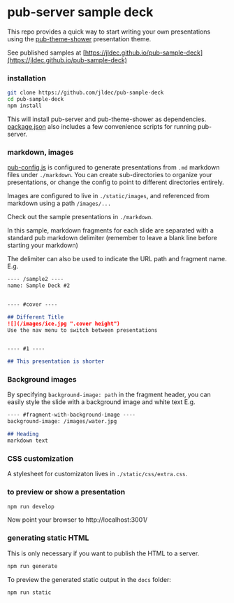 # pub-server sample deck

This repo provides a quick way to start writing your own presentations using the [pub-theme-shower](https://github.com/jldec/pub-theme-shower) presentation theme.

See published samples at [https://jldec.github.io/pub-sample-deck](https://jldec.github.io/pub-sample-deck)

### installation

```sh
git clone https://github.com/jldec/pub-sample-deck
cd pub-sample-deck
npm install
```

This will install pub-server and pub-theme-shower as dependencies. [package.json](package.json) also includes a few convenience scripts for running pub-server.

### markdown, images

[pub-config.js](pub-config.js) is configured to generate presentations from `.md` markdown files under `./markdown`. You can create sub-directories to organize your presentations, or change the config to point to different directories entirely.

Images are configured to live in `./static/images`, and referenced from markdown using a path `/images/...`

Check out the sample presentations in `./markdown`.

In this sample, markdown fragments for each slide are separated with a standard pub markdown delimiter (remember to leave a blank line before starting your markdown)

The delimiter can also be used to indicate the URL path and fragment name. E.g.

```md
---- /sample2 ----
name: Sample Deck #2


---- #cover ----

## Different Title
![](/images/ice.jpg ".cover height")
Use the nav menu to switch between presentations


---- #1 ----

## This presentation is shorter
```

### Background images
By specifying `background-image: path` in the fragment header, you can easily style the slide with a background image and white text E.g.

```md
---- #fragment-with-background-image ----
background-image: /images/water.jpg

## Heading
markdown text
```





### CSS customization

A stylesheet for customizaton lives in `./static/css/extra.css`.


### to preview or show a presentation

```sh
npm run develop
```

Now point your browser to http://localhost:3001/


### generating static HTML
This is only necessary if you want to publish the HTML to a server.

```sh
npm run generate
```

To preview the generated static output in the `docs` folder:

```sh
npm run static
```
